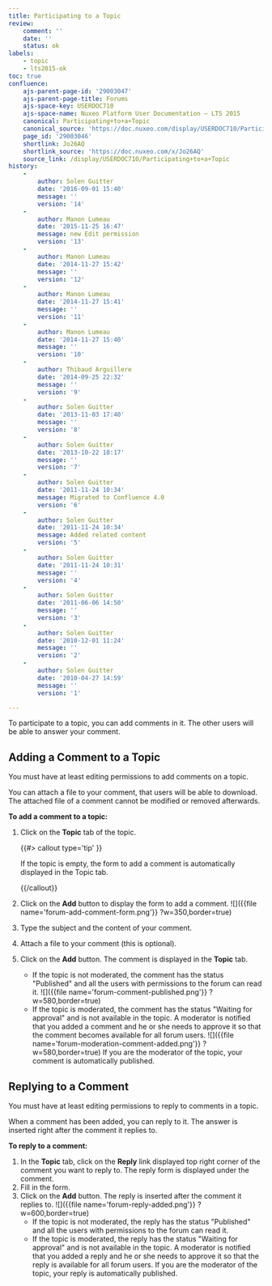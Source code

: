 ```yaml
---
title: Participating to a Topic
review:
    comment: ''
    date: ''
    status: ok
labels:
    - topic
    - lts2015-ok
toc: true
confluence:
    ajs-parent-page-id: '29003047'
    ajs-parent-page-title: Forums
    ajs-space-key: USERDOC710
    ajs-space-name: Nuxeo Platform User Documentation — LTS 2015
    canonical: Participating+to+a+Topic
    canonical_source: 'https://doc.nuxeo.com/display/USERDOC710/Participating+to+a+Topic'
    page_id: '29003046'
    shortlink: Jo26AQ
    shortlink_source: 'https://doc.nuxeo.com/x/Jo26AQ'
    source_link: /display/USERDOC710/Participating+to+a+Topic
history:
    - 
        author: Solen Guitter
        date: '2016-09-01 15:40'
        message: ''
        version: '14'
    - 
        author: Manon Lumeau
        date: '2015-11-25 16:47'
        message: new Edit permission
        version: '13'
    - 
        author: Manon Lumeau
        date: '2014-11-27 15:42'
        message: ''
        version: '12'
    - 
        author: Manon Lumeau
        date: '2014-11-27 15:41'
        message: ''
        version: '11'
    - 
        author: Manon Lumeau
        date: '2014-11-27 15:40'
        message: ''
        version: '10'
    - 
        author: Thibaud Arguillere
        date: '2014-09-25 22:32'
        message: ''
        version: '9'
    - 
        author: Solen Guitter
        date: '2013-11-03 17:40'
        message: ''
        version: '8'
    - 
        author: Solen Guitter
        date: '2013-10-22 18:17'
        message: ''
        version: '7'
    - 
        author: Solen Guitter
        date: '2011-11-24 10:34'
        message: Migrated to Confluence 4.0
        version: '6'
    - 
        author: Solen Guitter
        date: '2011-11-24 10:34'
        message: Added related content
        version: '5'
    - 
        author: Solen Guitter
        date: '2011-11-24 10:31'
        message: ''
        version: '4'
    - 
        author: Solen Guitter
        date: '2011-06-06 14:50'
        message: ''
        version: '3'
    - 
        author: Solen Guitter
        date: '2010-12-01 11:24'
        message: ''
        version: '2'
    - 
        author: Solen Guitter
        date: '2010-04-27 14:59'
        message: ''
        version: '1'

---
```

To participate to a topic, you can add comments in it. The other users will be able to answer your comment.

## Adding a Comment to a Topic

You must have at least editing permissions to add comments on a topic.

You can attach a file to your comment, that users will be able to download. The attached file of a comment cannot be modified or removed afterwards.

**To add a comment to a topic:**

1.  Click on the **Topic** tab of the topic.

    {{#> callout type='tip' }}

    If the topic is empty, the form to add a comment is automatically displayed in the Topic tab.

    {{/callout}}
2.  Click on the **Add** button to display the form to add a comment.
    ![]({{file name='forum-add-comment-form.png'}} ?w=350,border=true)
3.  Type the subject and the content of your comment.
4.  Attach a file to your comment (this is optional).
5.  Click on the **Add** button.
    The comment is displayed in the **Topic** tab.
    *   If the topic is not moderated, the comment has the status "Published" and all the users with permissions to the forum can read it.
        ![]({{file name='forum-comment-published.png'}} ?w=580,border=true)
    *   If the topic is moderated, the comment has the status "Waiting for approval" and is not available in the topic. A moderator is notified that you added a comment and he or she needs to approve it so that the comment becomes available for all forum users.
        ![]({{file name='forum-moderation-comment-added.png'}} ?w=580,border=true)
        If you are the moderator of the topic, your comment is automatically published.

## Replying to a Comment

You must have at least editing permissions to reply to comments in a topic.

When a comment has been added, you can reply to it. The answer is inserted right after the comment it replies to.

**To reply to a comment:**

1.  In the **Topic** tab, click on the **Reply** link displayed top right corner of the comment you want to reply to.
    The reply form is displayed under the comment.
2.  Fill in the form.
3.  Click on the **Add** button.
    The reply is inserted after the comment it replies to.
    ![]({{file name='forum-reply-added.png'}} ?w=600,border=true)
    *   If the topic is not moderated, the reply has the status "Published" and all the users with permissions to the forum can read it.
    *   If the topic is moderated, the reply has the status "Waiting for approval" and is not available in the topic. A moderator is notified that you added a reply and he or she needs to approve it so that the reply is available for all forum users.
        If you are the moderator of the topic, your reply is automatically published.

&nbsp;
